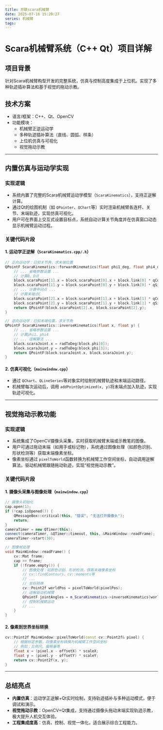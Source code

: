 ```yaml
---
title: 并联scara机械臂
date: 2025-07-16 15:20:27
series: 机械臂
tags:
---
```

# Scara机械臂系统（C++ Qt）项目详解

## 项目背景

针对Scara机械臂构型开发的完整系统，仿真与控制高度集成于上位机。实现了多种轨迹插补算法和基于视觉的拖动示教。

## 技术方案

- 语言/框架：C++、Qt、OpenCV
- 功能模块：
  - 机械臂正逆运动学
  - 多种轨迹插补算法（直线、圆弧、样条）
  - 上位机仿真与可视化
  - 视觉拖动示教

---

## 内置仿真与运动学实现

### 实现逻辑

- 系统内置了完整的Scara机械臂运动学模型（`ScaraKinematics`），支持正逆解计算。
- 通过Qt的绘图机制（如 `QPainter`、`QChart`等）实时渲染机械臂各连杆、关节、末端轨迹，实现仿真可视化。
- 用户可在界面上交互式设置目标点，系统自动计算关节角度并在仿真窗口动态显示机械臂运动过程。

### 关键代码片段

#### 1. 运动学正逆解（`ScaraKinematics.cpp/.h`）

```cpp
// 正向运动学：已知关节角，求末端位置
QPointF ScaraKinematics::forwardKinematics(float phi1_deg, float phi4_deg) {
    // ... 省略参数设置 ...
    // 计算B、D点
    block.scaraPoint[1].x = block.scaraPoint[0].x + block.link[0] * qCos(block.phi[0]);
    block.scaraPoint[1].y = block.scaraPoint[0].y + block.link[0] * qSin(block.phi[0]);
    // ... 计算中间点 ...
    // 计算末端点C
    block.scaraPoint[2].x = block.scaraPoint[1].x + block.link[1] * qCos(block.phi[1]);
    block.scaraPoint[2].y = block.scaraPoint[1].y + block.link[1] * qSin(block.phi[1]);
    return QPointF(block.scaraPoint[2].x, block.scaraPoint[2].y);
}

// 逆向运动学：已知末端位置，求关节角
QPointF ScaraKinematics::inverseKinematics(float x, float y) {
    // ... 省略参数设置 ...
    // 计算phi1、phi4
    // ... 逆解算法 ...
    block.scaraJoint.x = radToDeg(block.phi[0]);
    block.scaraJoint.y = radToDeg(block.phi[3]);
    return QPointF(block.scaraJoint.x, block.scaraJoint.y);
}
```

#### 2. 仿真可视化（`mainwindow.cpp`）

- 通过 `QChart`、`QLineSeries`等对象实时绘制机械臂轨迹和末端运动路径。
- 机械臂每次运动后，调用 `addPointOptimized(x, y)`将末端点加入轨迹，实现轨迹可视化。

---

## 视觉拖动示教功能

### 实现逻辑

- 系统集成了OpenCV摄像头采集，实时获取机械臂末端或示教笔的图像。
- 用户可通过拖动末端（如用手或标记物），系统通过图像处理（如颜色识别、形状检测等）获取末端像素坐标。
- 像素坐标通过 `pixelToWorld`函数转换为机械臂工作空间坐标，自动调用逆解算法，驱动机械臂跟随拖动轨迹，实现“视觉拖动示教”。

### 关键代码片段

#### 1. 摄像头采集与图像处理（`mainwindow.cpp`）

```cpp
// 摄像头初始化
cap.open(1);
if (!cap.isOpened()) {
    QMessageBox::critical(this, "错误", "无法打开摄像头");
    return;
}
cameraTimer = new QTimer(this);
connect(cameraTimer, &QTimer::timeout, this, &MainWindow::readFrame);
cameraTimer->start(30);

// 图像帧处理
void MainWindow::readFrame() {
    cv::Mat frame;
    cap >> frame;
    if (!frame.empty()) {
        // 图像处理：如颜色识别、形状检测，获取末端像素坐标
        // cv::findContours、cv::moments等
        // ...
        // 坐标转换
        cv::Point2f worldPos = pixelToWorld(pixelPos);
        // 逆解驱动机械臂
        QPointF jointAngles = m_ScaraKinematics->inverseKinematics(worldPos.x, worldPos.y);
        // 控制机械臂运动
        // ...
    }
}
```

#### 2. 像素到世界坐标转换

```cpp
cv::Point2f MainWindow::pixelToWorld(const cv::Point2f& pixel) {
    // 根据标定参数，将像素坐标转换为机械臂工作空间坐标
    // 例如：比例尺、偏移量等
    float x = (pixel.x - offsetX) * scaleX;
    float y = (pixel.y - offsetY) * scaleY;
    return cv::Point2f(x, y);
}
```

---

## 总结亮点

- **内置仿真**：运动学正逆解+Qt实时绘制，支持轨迹插补与多种运动模式，便于调试和演示。
- **视觉拖动示教**：OpenCV+Qt集成，支持通过摄像头拖动末端实现轨迹示教，极大提升人机交互体验。
- **工程集成度高**：仿真、控制、视觉一体化，适合展示综合工程能力。
